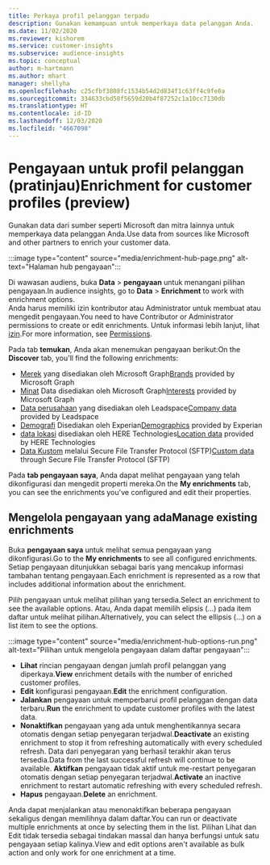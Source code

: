```yaml
---
title: Perkaya profil pelanggan terpadu
description: Gunakan kemampuan untuk memperkaya data pelanggan Anda.
ms.date: 11/02/2020
ms.reviewer: kishorem
ms.service: customer-insights
ms.subservice: audience-insights
ms.topic: conceptual
author: m-hartmann
ms.author: mhart
manager: shellyha
ms.openlocfilehash: c25cfbf3808fc1534b54d2d834f1c63ff4c9fe0a
ms.sourcegitcommit: 334633cbd58f5659d20b4f87252c1a10cc7130db
ms.translationtype: HT
ms.contentlocale: id-ID
ms.lasthandoff: 12/03/2020
ms.locfileid: "4667098"
---
```

# <a name="enrichment-for-customer-profiles-preview"></a><span data-ttu-id="37661-103">Pengayaan untuk profil pelanggan (pratinjau)</span><span class="sxs-lookup"><span data-stu-id="37661-103">Enrichment for customer profiles (preview)</span></span>

<span data-ttu-id="37661-104">Gunakan data dari sumber seperti Microsoft dan mitra lainnya untuk memperkaya data pelanggan Anda.</span><span class="sxs-lookup"><span data-stu-id="37661-104">Use data from sources like Microsoft and other partners to enrich your customer data.</span></span>

:::image type="content" source="media/enrichment-hub-page.png" alt-text="Halaman hub pengayaan":::

<span data-ttu-id="37661-106">Di wawasan audiens, buka **Data** > **pengayaan** untuk menangani pilihan pengayaan.</span><span class="sxs-lookup"><span data-stu-id="37661-106">In audience insights, go to **Data** > **Enrichment** to work with enrichment options.</span></span>    
<span data-ttu-id="37661-107">Anda harus memiliki izin kontributor atau Administrator untuk membuat atau mengedit pengayaan.</span><span class="sxs-lookup"><span data-stu-id="37661-107">You need to have Contributor or Administrator permissions to create or edit enrichments.</span></span> <span data-ttu-id="37661-108">Untuk informasi lebih lanjut, lihat [izin](permissions.md).</span><span class="sxs-lookup"><span data-stu-id="37661-108">For more information, see [Permissions](permissions.md).</span></span>

<span data-ttu-id="37661-109">Pada tab **temukan**, Anda akan menemukan pengayaan berikut:</span><span class="sxs-lookup"><span data-stu-id="37661-109">On the **Discover** tab, you'll find the following enrichments:</span></span>

- <span data-ttu-id="37661-110">[Merek](enrichment-microsoft-graph.md) yang disediakan oleh Microsoft Graph</span><span class="sxs-lookup"><span data-stu-id="37661-110">[Brands](enrichment-microsoft-graph.md) provided by Microsoft Graph</span></span>
- <span data-ttu-id="37661-111">[Minat](enrichment-microsoft-graph.md) Data disediakan oleh Microsoft Graph</span><span class="sxs-lookup"><span data-stu-id="37661-111">[Interests](enrichment-microsoft-graph.md) provided by Microsoft Graph</span></span>
- <span data-ttu-id="37661-112">[Data perusahaan](enrichment-leadspace.md) yang disediakan oleh Leadspace</span><span class="sxs-lookup"><span data-stu-id="37661-112">[Company data](enrichment-leadspace.md) provided by Leadspace</span></span>
- <span data-ttu-id="37661-113">[Demografi](enrichment-experian.md) Disediakan oleh Experian</span><span class="sxs-lookup"><span data-stu-id="37661-113">[Demographics](enrichment-experian.md) provided by Experian</span></span>
- <span data-ttu-id="37661-114">[data lokasi](enrichment-here.md) disediakan oleh HERE Technologies</span><span class="sxs-lookup"><span data-stu-id="37661-114">[Location data](enrichment-here.md) provided by HERE Technologies</span></span>
- <span data-ttu-id="37661-115">[Data Kustom](enrichment-SFTP-custom-import.md) melalui Secure File Transfer Protocol (SFTP)</span><span class="sxs-lookup"><span data-stu-id="37661-115">[Custom data](enrichment-SFTP-custom-import.md) through Secure File Transfer Protocol (SFTP)</span></span>

<span data-ttu-id="37661-116">Pada **tab pengayaan saya**, Anda dapat melihat pengayaan yang telah dikonfigurasi dan mengedit properti mereka.</span><span class="sxs-lookup"><span data-stu-id="37661-116">On the **My enrichments** tab, you can see the enrichments you've configured and edit their properties.</span></span>

## <a name="manage-existing-enrichments"></a><span data-ttu-id="37661-117">Mengelola pengayaan yang ada</span><span class="sxs-lookup"><span data-stu-id="37661-117">Manage existing enrichments</span></span>

<span data-ttu-id="37661-118">Buka **pengayaan saya** untuk melihat semua pengayaan yang dikonfigurasi.</span><span class="sxs-lookup"><span data-stu-id="37661-118">Go to the **My enrichments** to see all configured enrichments.</span></span> <span data-ttu-id="37661-119">Setiap pengayaan ditunjukkan sebagai baris yang mencakup informasi tambahan tentang pengayaan.</span><span class="sxs-lookup"><span data-stu-id="37661-119">Each enrichment is represented as a row that includes additional information about the enrichment.</span></span>

<span data-ttu-id="37661-120">Pilih pengayaan untuk melihat pilihan yang tersedia.</span><span class="sxs-lookup"><span data-stu-id="37661-120">Select an enrichment to see the available options.</span></span> <span data-ttu-id="37661-121">Atau, Anda dapat memilih elipsis (...) pada item daftar untuk melihat pilihan.</span><span class="sxs-lookup"><span data-stu-id="37661-121">Alternatively, you can select the ellipsis (...) on a list item to see the options.</span></span>

:::image type="content" source="media/enrichment-hub-options-run.png" alt-text="Pilihan untuk mengelola pengayaan dalam daftar pengayaan":::

- <span data-ttu-id="37661-123">**Lihat** rincian pengayaan dengan jumlah profil pelanggan yang diperkaya.</span><span class="sxs-lookup"><span data-stu-id="37661-123">**View** enrichment details with the number of enriched customer profiles.</span></span>
- <span data-ttu-id="37661-124">**Edit** konfigurasi pengayaan.</span><span class="sxs-lookup"><span data-stu-id="37661-124">**Edit** the enrichment configuration.</span></span>
- <span data-ttu-id="37661-125">**Jalankan** pengayaan untuk memperbarui profil pelanggan dengan data terbaru.</span><span class="sxs-lookup"><span data-stu-id="37661-125">**Run** the enrichment to update customer profiles with the latest data.</span></span>
- <span data-ttu-id="37661-126">**Nonaktifkan** pengayaan yang ada untuk menghentikannya secara otomatis dengan setiap penyegaran terjadwal.</span><span class="sxs-lookup"><span data-stu-id="37661-126">**Deactivate** an existing enrichment to stop it from refreshing automatically with every scheduled refresh.</span></span> <span data-ttu-id="37661-127">Data dari penyegaran yang berhasil terakhir akan terus tersedia.</span><span class="sxs-lookup"><span data-stu-id="37661-127">Data from the last successful refresh will continue to be available.</span></span> <span data-ttu-id="37661-128">**Aktifkan** pengayaan tidak aktif untuk me-restart penyegaran otomatis dengan setiap penyegaran terjadwal.</span><span class="sxs-lookup"><span data-stu-id="37661-128">**Activate** an inactive enrichment to restart automatic refreshing with every scheduled refresh.</span></span>
- <span data-ttu-id="37661-129">**Hapus** pengayaan.</span><span class="sxs-lookup"><span data-stu-id="37661-129">**Delete** an enrichment.</span></span>

<span data-ttu-id="37661-130">Anda dapat menjalankan atau menonaktifkan beberapa pengayaan sekaligus dengan memilihnya dalam daftar.</span><span class="sxs-lookup"><span data-stu-id="37661-130">You can run or deactivate multiple enrichments at once by selecting them in the list.</span></span> <span data-ttu-id="37661-131">Pilihan Lihat dan Edit tidak tersedia sebagai tindakan massal dan hanya berfungsi untuk satu pengayaan setiap kalinya.</span><span class="sxs-lookup"><span data-stu-id="37661-131">View and edit options aren't available as bulk action and only work for one enrichment at a time.</span></span>
